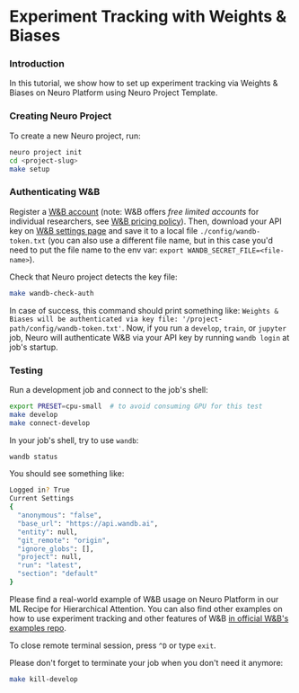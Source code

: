 # Experiment Tracking with Weights & Biases

### Introduction

In this tutorial, we show how to set up experiment tracking via Weights & Biases on Neuro Platform using Neuro Project Template.

### Creating Neuro Project

To create a new Neuro project, run:

```bash
neuro project init
cd <project-slug>
make setup
```

### Authenticating W&B

Register a [W&B account](https://app.wandb.ai/login) \(note: W&B offers _free limited accounts_ for individual researchers, see [W&B pricing policy](https://www.wandb.com/pricing)\). Then, download your API key on [W&B settings page](https://app.wandb.ai/settings) and save it to a local file `./config/wandb-token.txt` \(you can also use a different file name, but in this case you'd need to put the file name to the env var: `export WANDB_SECRET_FILE=<file-name>`\).

Check that Neuro project detects the key file:

```bash
make wandb-check-auth
```

In case of success, this command should print something like: `Weights & Biases will be authenticated via key file: '/project-path/config/wandb-token.txt'`. Now, if you run a `develop`, `train`, or `jupyter` job, Neuro will authenticate W&B via your API key by running `wandb login` at job's startup.

### Testing

Run a development job and connect to the job's shell:

```bash
export PRESET=cpu-small  # to avoid consuming GPU for this test
make develop
make connect-develop
```

In your job's shell, try to use `wandb`:

```bash
wandb status
```

You should see something like:

```bash
Logged in? True
Current Settings
{
  "anonymous": "false",
  "base_url": "https://api.wandb.ai",
  "entity": null,
  "git_remote": "origin",
  "ignore_globs": [],
  "project": null,
  "run": "latest",
  "section": "default"
}
```

Please find a real-world example of W&B usage on Neuro Platform in our ML Recipe for Hierarchical Attention. You can also find other examples on how to use experiment tracking and other features of W&B [in official W&B's examples repo](https://github.com/wandb/examples).

To close remote terminal session, press `^D` or type `exit`.

Please don't forget to terminate your job when you don't need it anymore:

```bash
make kill-develop
```

